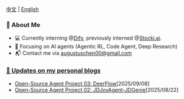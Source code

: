 [中文](https://github.com/yc-2027/yc-2027/blob/main/ZH_CN_README.md) | [English](#awesome-ai-agents)

<!--
**Omari-00/Omari-00** is a ✨ _special_ ✨ repository because its `README.md` (this file) appears on your GitHub profile.

Here are some ideas to get you started:

- 🔭 I’m currently working on ...
- 🌱 I’m currently learning ...
- 👯 I’m looking to collaborate on ...
- 🤔 I’m looking for help with ...
- 💬 Ask me about ...
- 📫 How to reach me: ...
- 😄 Pronouns: ...
- ⚡ Fun fact: ...
emojis: https://gist.github.com/roachhd/1f029bd4b50b8a524f3c
-->

<!-- README.md -->

### 🌟 About Me
* 💻 Currently interning @[Dify](https://github.com/langgenius/dify/), previously interned @[Stocki.ai](https://stocki.ai/copilot).
* 🔬 Focusing on AI agents (Agentic RL, Code Agent, Deep Research)
* 📬 Contact me via augustuschen00@gmail.com


### [📕  Updates on my personal blogs](https://0xpablo.notion.site/me)
* [Open-Source Agent Project 03: DeerFlow](https://yc-2027.github.io/posts/2025/09/08/Open-Source-Agent-Project-03-DeerFlow.html)[2025/09/08]
* [Open-Source Agent Project 02: JDJoyAgent-JDGenie](https://yc-2027.github.io/posts/2025/08/22/Open-Source-Agent-Project-02-JDJoyAgent-JDGenie.html)[2025/08/22]


